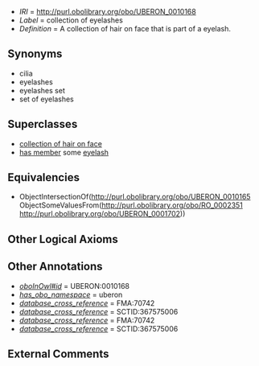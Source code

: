  * *IRI* = http://purl.obolibrary.org/obo/UBERON_0010168
 * *Label* = collection of eyelashes
 * *Definition* = A collection of hair on face that is part of a eyelash.

## Synonyms

 * cilia
 * eyelashes
 * eyelashes set
 * set of eyelashes

## Superclasses

 * [collection of hair on face](../../UBERON/65/UBERON_0010165.md)
 * [has member](../../RO/51/RO_0002351.md) some [eyelash](../../UBERON/02/UBERON_0001702.md)

## Equivalencies

 * ObjectIntersectionOf(<http://purl.obolibrary.org/obo/UBERON_0010165> ObjectSomeValuesFrom(<http://purl.obolibrary.org/obo/RO_0002351> <http://purl.obolibrary.org/obo/UBERON_0001702>))

## Other Logical Axioms


## Other Annotations

 * *[oboInOwl#id](../../id/oboInOwl#id.md)* = UBERON:0010168
 * *[has_obo_namespace](../../ce/oboInOwl#hasOBONamespace.md)* = uberon
 * *[database_cross_reference](../../ef/oboInOwl#hasDbXref.md)* = FMA:70742
 * *[database_cross_reference](../../ef/oboInOwl#hasDbXref.md)* = SCTID:367575006
 * *[database_cross_reference](../../ef/oboInOwl#hasDbXref.md)* = FMA:70742
 * *[database_cross_reference](../../ef/oboInOwl#hasDbXref.md)* = SCTID:367575006

## External Comments

